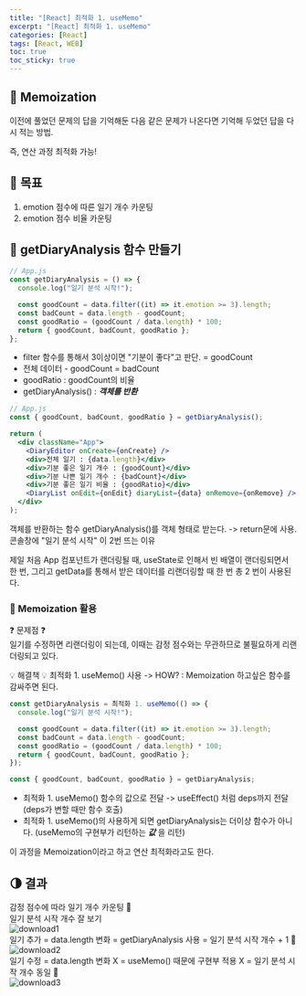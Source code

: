 ```yaml
---
title: "[React] 최적화 1. useMemo"
excerpt: "[React] 최적화 1. useMemo"
categories: [React]
tags: [React, WEB]
toc: true
toc_sticky: true
---
```


## 🔮 Memoization

이전에 풀었던 문제의 답을 기억해둔 다음 같은 문제가 나온다면 기억해 두었던 답을 다시 적는 방법.
<br>

즉, 연산 과정 최적화 가능!

## 🔮 목표

1. emotion 점수에 따른 일기 개수 카운팅
2. emotion 점수 비율 카운팅

## 📐 getDiaryAnalysis 함수 만들기

```jsx
// App.js
const getDiaryAnalysis = () => {
  console.log("일기 분석 시작!");

  const goodCount = data.filter((it) => it.emotion >= 3).length;
  const badCount = data.length - goodCount;
  const goodRatio = (goodCount / data.length) * 100;
  return { goodCount, badCount, goodRatio };
};
```

- filter 함수를 통해서 3이상이면 "기분이 좋다"고 판단. = goodCount
- 전체 데이터 - goodCount = badCount
- goodRatio : goodCount의 비율
- getDiaryAnalysis() : **_객체를 반환_**

```jsx
// App.js
const { goodCount, badCount, goodRatio } = getDiaryAnalysis();

return (
  <div className="App">
    <DiaryEditor onCreate={onCreate} />
    <div>전체 일기 : {data.length}</div>
    <div>기분 좋은 일기 개수 : {goodCount}</div>
    <div>기분 나쁜 일기 개수 : {badCount}</div>
    <div>기분 좋은 일기 비율 : {goodRatio}</div>
    <DiaryList onEdit={onEdit} diaryList={data} onRemove={onRemove} />
  </div>
);
```

객체를 반환하는 함수 getDiaryAnalysis()를 객체 형태로 받는다. -> return문에 사용.
<br>
콘솔창에 "일기 분석 시작" 이 2번 뜨는 이유 <br>

제일 처음 App 컴포넌트가 랜더링될 때, useState로 인해서 빈 배열이 랜더링되면서 한 번, 그리고 getData를 통해서 받은 데이터를 리랜더링할 때 한 번 총 2 번이 사용된다.

### 📍 Memoization 활용

❓ 문제점 ❓ <br>
일기를 수정하면 리랜더링이 되는데, 이때는 감정 점수와는 무관하므로 불필요하게 리랜더링되고 있다.

💡 해결책 💡
최적화 1. useMemo() 사용 -> HOW? : Memoization 하고싶은 함수를 감싸주면 된다.

```jsx
const getDiaryAnalysis = 최적화 1. useMemo(() => {
  console.log("일기 분석 시작!");

  const goodCount = data.filter((it) => it.emotion >= 3).length;
  const badCount = data.length - goodCount;
  const goodRatio = (goodCount / data.length) * 100;
  return { goodCount, badCount, goodRatio };
});

const { goodCount, badCount, goodRatio } = getDiaryAnalysis;
```

- 최적화 1. useMemo() 함수의 값으로 전달 -> useEffect() 처럼 deps까지 전달(deps가 변할 때만 함수 호출)
- 최적화 1. useMemo()의 사용하게 되면 getDiaryAnalysis는 더이상 함수가 아니다. (useMemo의 구현부가 리턴하는 **_값_** 을 리턴)
  <br>

이 과정을 Memoization이라고 하고 연산 최적화라고도 한다.

## 🌗 결과

감정 점수에 따라 일기 개수 카운팅 🔽 <br>
일기 분석 시작 개수 잘 보기 <br>
![download1](https://user-images.githubusercontent.com/96654391/167287144-1ef46f64-9265-4d4f-b05e-687e935f5ff2.png) <br>
일기 추가 = data.length 변화 = getDiaryAnalysis 사용 = 일기 분석 시작 개수 + 1 🔽 <br>
![download2](https://user-images.githubusercontent.com/96654391/167287145-b2b40828-41e5-4e89-89e2-78ed4093dd0e.png) <br>
일기 수정 = data.length 변화 X = useMemo() 때문에 구현부 적용 X = 일기 분석 시작 개수 동일 🔽 <br>
![download3](https://user-images.githubusercontent.com/96654391/167287148-f8fa22c6-6818-4918-a4d3-60d09d3740fa.png)
